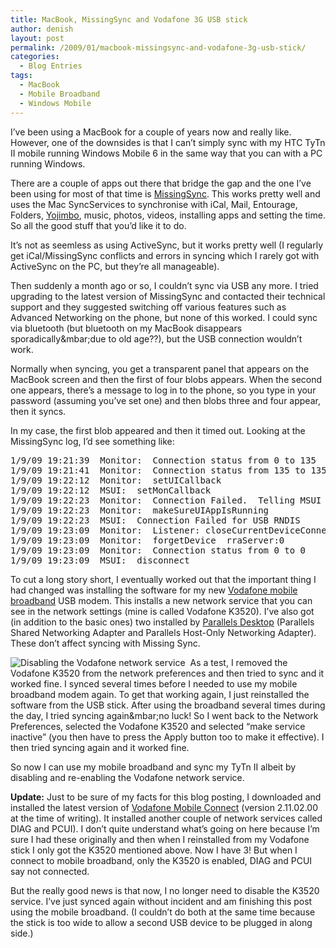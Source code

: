 ```yaml
---
title: MacBook, MissingSync and Vodafone 3G USB stick
author: denish
layout: post
permalink: /2009/01/macbook-missingsync-and-vodafone-3g-usb-stick/
categories:
  - Blog Entries
tags:
  - MacBook
  - Mobile Broadband
  - Windows Mobile
---
```

I&#8217;ve been using a MacBook for a couple of years now and really like. However, one of the downsides is that I can&#8217;t simply sync with my HTC TyTn II mobile running Windows Mobile 6 in the same way that you can with a PC running Windows.  
<!--more-->

  
There are a couple of apps out there that bridge the gap and the one I&#8217;ve been using for most of that time is [MissingSync][1]. This works pretty well and uses the Mac SyncServices to synchronise with iCal, Mail, Entourage, Folders, [Yojimbo][2], music, photos, videos, installing apps and setting the time. So all the good stuff that you&#8217;d like it to do.

It&#8217;s not as seemless as using ActiveSync, but it works pretty well (I regularly get iCal/MissingSync conflicts and errors in syncing which I rarely got with ActiveSync on the PC, but they&#8217;re all manageable).

Then suddenly a month ago or so, I couldn&#8217;t sync via USB any more. I tried upgrading to the latest version of MissingSync and contacted their technical support and they suggested switching off various features such as Advanced Networking on the phone, but none of this worked. I could sync via bluetooth (but bluetooth on my MacBook disappears sporadically&mbar;due to old age??), but the USB connection wouldn&#8217;t work. 

Normally when syncing, you get a transparent panel that appears on the MacBook screen and then the first of four blobs appears. When the second one appears, there&#8217;s a message to log in to the phone, so you type in your password (assuming you&#8217;ve set one) and then blobs three and four appear, then it syncs.

In my case, the first blob appeared and then it timed out. Looking at the MissingSync log, I&#8217;d see something like:

<pre>1/9/09 19:21:39  Monitor:  Connection status from 0 to 135
1/9/09 19:21:41  Monitor:  Connection status from 135 to 135
1/9/09 19:22:12  Monitor:  setUICallback
1/9/09 19:22:12  MSUI:  setMonCallback
1/9/09 19:22:23  Monitor:  Connection Failed.  Telling MSUI
1/9/09 19:22:23  Monitor:  makeSureUIAppIsRunning
1/9/09 19:22:23  MSUI:  Connection Failed for USB RNDIS
1/9/09 19:23:09  Monitor:  Listener: closeCurrentDeviceConnection 1, state=1
1/9/09 19:23:09  Monitor:  forgetDevice  rraServer:0
1/9/09 19:23:09  Monitor:  Connection status from 0 to 0
1/9/09 19:23:09  MSUI:  disconnect
</pre>

To cut a long story short, I eventually worked out that the important thing I had changed was installing the software for my new [Vodafone mobile broadband][3] USB modem. This installs a new network service that you can see in the network settings (mine is called Vodafone K3520). I&#8217;ve also got (in addition to the basic ones) two installed by [Parallels Desktop][4] (Parallels Shared Networking Adapter and Parallels Host-Only Networking Adapter). These don&#8217;t affect syncing with Missing Sync.

<img src="/images/VodafoneK3520NetworkService.png" alt="Disabling the Vodafone network service" style="float: left; padding-right: 8px" />As a test, I removed the Vodafone K3520 from the network preferences and then tried to sync and it worked fine. I synced several times before I needed to use my mobile broadband modem again. To get that working again, I just reinstalled the software from the USB stick. After using the broadband several times during the day, I tried syncing again&mbar;no luck! So I went back to the Network Preferences, selected the Vodafone K3520 and selected &#8220;make service inactive&#8221; (you then have to press the Apply button too to make it effective). I then tried syncing again and it worked fine. 

So now I can use my mobile broadband and sync my TyTn II albeit by disabling and re-enabling the Vodafone network service.

**Update:** Just to be sure of my facts for this blog posting, I downloaded and installed the latest version of [Vodafone Mobile Connect][5] (version 2.11.02.00 at the time of writing). It installed another couple of network services called DIAG and PCUI). I don&#8217;t quite understand what&#8217;s going on here because I&#8217;m sure I had these originally and then when I reinstalled from my Vodafone stick I only got the K3520 mentioned above. Now I have 3! But when I connect to mobile broadband, only the K3520 is enabled, DIAG and PCUI say not connected. 

But the really good news is that now, I no longer need to disable the K3520 service. I&#8217;ve just synced again without incident and am finishing this post using the mobile broadband. (I couldn&#8217;t do both at the same time because the stick is too wide to allow a second USB device to be plugged in along side.)

 [1]: http://www.markspace.com/products/windowsmobile/mac/windows-mobile-sync-software.html
 [2]: http://www.barebones.com/products/Yojimbo/
 [3]: http://shop.vodafone.co.uk/shop/mobile-broadband/data-devices/
 [4]: http://www.parallels.com/
 [5]: http://www.business.vodafone.com/site/bus/public/enuk/support/10_productsupport/laptop_connectivity/40_software/software/10_latest/p_software.jsp